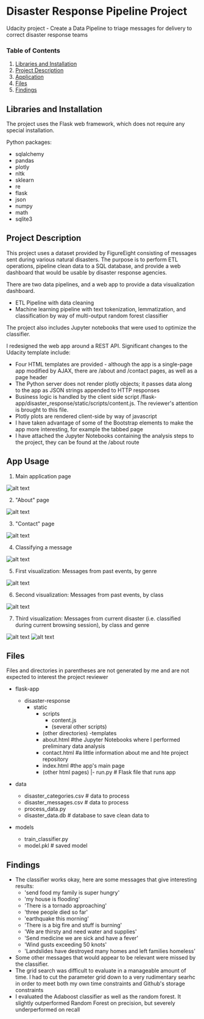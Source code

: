 # Disaster Response Pipeline Project

Udacity project - Create a Data Pipeline to triage messages for delivery to correct disaster response teams 


### Table of Contents

1. [Libraries and Installation](#installation)
2. [Project Description](#motivation)
2. [Application](#app)
3. [Files](#files)
4. [Findings](#results)

## Libraries and Installation <a name="installation"></a>

The project uses the Flask web framework, which does not require any special installation.

Python packages:
 - sqlalchemy
 - pandas
 - plotly
 - nltk
 - sklearn
 - re
 - flask
 - json
 - numpy
 - math
 - sqlite3

## Project Description<a name="motivation"></a>

This project uses a dataset provided by FigureEight consisting of messages sent during various natural disasters.
The purpose is to perform ETL operations, pipeline clean data to a SQL database, and provide a web dashboard that would be usable by disaster response agencies.

There are two data pipelines, and a web app to provide a data visualization dashboard.
 - ETL Pipeline with data cleaning
 - Machine learning pipeline with text tokenization, lemmatization, and classification by way of multi-output random forest classifier

 The project also includes Jupyter notebooks that were used to optimize the classifier.

I redesigned the web app around a REST API.  Significant changes to the Udacity template include:
 - Four HTML templates are provided - although the app is a single-page app modified by AJAX, there are /about and /contact pages, as well as a page header
 - The Python server does not render plotly objects; it passes data along to the app as JSON strings appended to HTTP responses
 - Business logic is handled by the client side script /flask-app/disaster_response/static/scripts/content.js.  The reviewer's attention is brought to this file.
 - Plotly plots are rendered client-side by way of javascript
 - I have taken advantage of some of the Bootstrap elements to make the app more interesting, for example the tabbed page
 - I have attached the Jupyter Notebooks containing the analysis steps to the project, they can be found at the /about route
 
## App Usage<a name="app"></a>

1.  Main application page

![alt text](https://github.com/ismith1024/Udacity-Disaster-Response-Data-Pipeline/images/01Main.png "Main app page")

2.  "About" page

![alt text](https://github.com/ismith1024/Udacity-Disaster-Response-Data-Pipeline/images/02About.png "About page")

3.  "Contact" page

![alt text](https://github.com/ismith1024/Udacity-Disaster-Response-Data-Pipeline/images/03Contact.png "Contact page")

4.  Classifying a message

![alt text](https://github.com/ismith1024/Udacity-Disaster-Response-Data-Pipeline/images/04Classify.png "Message classifier")

5.  First visualization: Messages from past events, by genre

![alt text](https://github.com/ismith1024/Udacity-Disaster-Response-Data-Pipeline/images/05vis1.png "First visualization")

6.  Second visualization: Messages from past events, by class

![alt text](https://github.com/ismith1024/Udacity-Disaster-Response-Data-Pipeline/images/06vis2.png "Second visualization")

7.  Third visualization: Messages from current disaster (i.e. classified during current browsing session), by class and genre

![alt text](https://github.com/ismith1024/Udacity-Disaster-Response-Data-Pipeline/images/07vis3a.png "Third visualization")
![alt text](https://github.com/ismith1024/Udacity-Disaster-Response-Data-Pipeline/images/08vis3b.png "Third visualization")

## Files <a name="files"></a>

Files and directories in parentheses are not generated by me and are not expected to interest the project reviewer

- flask-app
  - disaster-response
    - static
      - scripts
        - content.js
        - (several other scripts)
      - (other directories)
    -templates
      - about.html #the Jupyter Notebooks where I performed preliminary data analysis
      - contact.html #a little information about me and hte project repository
      - index.html #the app's main page
      - (other html pages)
|- run.py  # Flask file that runs app

- data
  - disaster_categories.csv  # data to process 
  - disaster_messages.csv  # data to process
  - process_data.py
  - disaster_data.db   # database to save clean data to

- models
  - train_classifier.py
  - model.pkl  # saved model 

## Findings<a name="results"></a>

- The classifier works okay, here are some messages that give interesting results:
    - 'send food my family is super hungry'
    - 'my house is flooding'
    - 'There is a tornado approaching'
    - 'three people died so far'
    - 'earthquake this morning'
    - 'There is a big fire and stuff is burning'
    - 'We are thirsty and need water and supplies'
    - 'Send medicine we are sick and have a fever'
    - 'Wind gusts exceeding 50 knots'
    - 'Landslides have destroyed many homes and left families homeless'
- Some other messages that would appear to be relevant were missed by the classifier.
- The grid search was difficult to evaluate in a manageable amount of time.  I had to cut the parameter grid down to a very rudimentary searhc in order to meet both my own time constraints and Github's storage constraints
- I evaluated the Adaboost classifier as well as the random forest.  It slightly outperformed Random Forest on precision, but severely underperformed on recall



